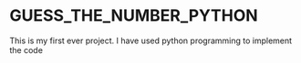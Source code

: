 # GUESS_THE_NUMBER_PYTHON
This is my first ever project. I have used python programming to implement the code
